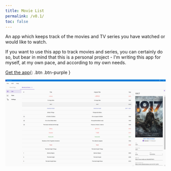 ```yaml
---
title: Movie List
permalink: /v0.1/
toc: false
---
```


An app which keeps track of the movies and TV series you have watched or would like to watch.

If you want to use this app to track movies and series, you can certainly do so, but bear in mind that this is a
personal project - I'm writing this app for myself, at my own pace, and according to my own needs.

[Get the app](https://github.com/TolikPylypchuk/MovieList/releases){: .btn .btn-purple }

![Screen with movie](/assets/v0.1/images/screen-movie.png)
